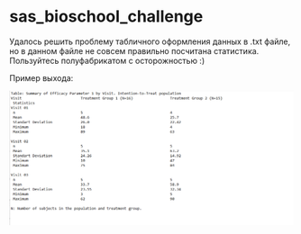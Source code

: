 # sas_bioschool_challenge

Удалось решить проблему табличного оформления данных в .txt файле, но в данном файле не совсем правильно посчитана статистика. Пользуйтесь полуфабрикатом с осторожностью :)

Пример выхода:

![](https://raw.githubusercontent.com/padobrik/sas_bioschool_challenge/main/result_screen.png)

